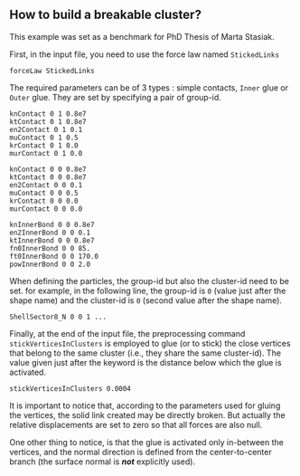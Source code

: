 ## How to build a breakable cluster?

This example was set as a benchmark for PhD Thesis of Marta Stasiak.


First, in the input file, you need to use the force law named `StickedLinks`

```
forceLaw StickedLinks
```

The required parameters can be of 3 types : simple contacts, `Inner` glue or `Outer` glue. They are set by specifying a pair of group-id.

```
knContact 0 1 0.8e7
ktContact 0 1 0.8e7
en2Contact 0 1 0.1
muContact 0 1 0.5
krContact 0 1 0.0
murContact 0 1 0.0

knContact 0 0 0.8e7
ktContact 0 0 0.8e7
en2Contact 0 0 0.1
muContact 0 0 0.5
krContact 0 0 0.0
murContact 0 0 0.0

knInnerBond 0 0 0.8e7
en2InnerBond 0 0 0.1
ktInnerBond 0 0 0.8e7
fn0InnerBond 0 0 85.
ft0InnerBond 0 0 170.0
powInnerBond 0 0 2.0
```

When defining the particles, the group-id but also the cluster-id need to be set. for example, in the following line, the group-id is `0` (value just after the shape name) and the cluster-id is `0` (second value after the shape name). 

```
ShellSector8_N 0 0 1 ...
```

Finally, at the end of the input file, the preprocessing command `stickVerticesInClusters` is employed to glue (or to stick) the close vertices that belong to the same cluster (i.e., they share the same cluster-id). The value given just after the keyword is the distance below which the glue is activated.

```
stickVerticesInClusters 0.0004
```

It is important to notice that, according to the parameters used for gluing the vertices, the solid link created may be directly broken. But actually the relative displacements are set to zero so that all forces are also null.

One other thing to notice, is that the glue is activated only in-between the vertices, and the normal direction is defined from the center-to-center branch (the surface normal is _**not**_ explicitly used).